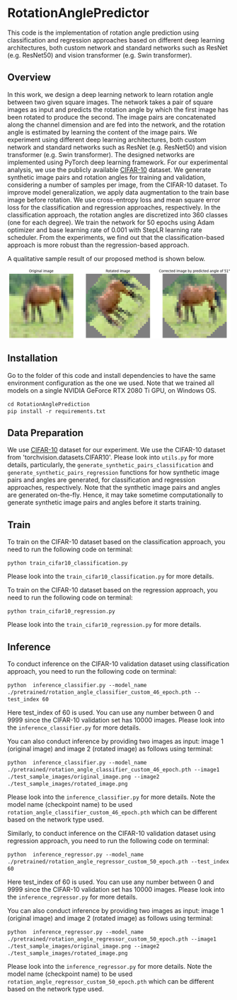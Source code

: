 # RotationAnglePredictor

This code is the implementation of rotation angle prediction using classification and regression approaches based on 
different deep learning architectures, both custom network and standard networks such as ResNet (e.g. ResNet50) and 
vision transformer (e.g. Swin transformer).


## Overview
In this work, we design a deep learning network to learn rotation angle between two given square images. The 
network takes a pair of square images as input and predicts the rotation angle by which the first image has been rotated 
to produce the second. The image pairs are concatenated along the channel dimension and are fed into the network, and the 
rotation angle is estimated by learning the content of the image pairs. We experiment using different deep learning 
architectures, both custom network and standard networks such as ResNet (e.g. ResNet50) and vision transformer 
(e.g. Swin transformer). The designed networks are implemented using PyTorch deep learning framework. For our 
experimental analysis, we use the publicly available [CIFAR-10](https://www.cs.toronto.edu/~kriz/cifar.html) dataset. 
We generate synthetic image pairs and rotation angles for training and validation, considering a number of samples per 
image, from the CIFAR-10 dataset. To improve model generalization, we apply data augmentation to the train base image 
before rotation. We use cross-entropy loss and mean square error loss for the classification and regression approaches, 
respectively. In the classification approach, the rotation angles are discretized into 360 classes (one for each degree). 
We train the network for 50 epochs using Adam optimizer and base learning rate of 0.001 with StepLR learning rate 
scheduler. From the experiments, we find out that the classification-based approach is more robust than the 
regression-based approach.


A qualitative sample result of our proposed method is shown below.

![](./assets/sample_result_51_degree.png)



## Installation

Go to the folder of this code and install dependencies to have the same environment configuration as the one we used. 
Note that we trained all models on a single NVIDIA GeForce RTX 2080 Ti GPU, on Windows OS.

```
cd RotationAnglePrediction
pip install -r requirements.txt
```

## Data Preparation
We use [CIFAR-10](https://www.cs.toronto.edu/~kriz/cifar.html) dataset for our experiment. We use the CIFAR-10 dataset 
from 'torchvision.datasets.CIFAR10'. Please look into `utils.py` for more details, particularly, the 
`generate_synthetic_pairs_classification` and `generate_synthetic_pairs_regression` functions for how synthetic image 
pairs and angles are generated, for classification and regression approaches, respectively. Note that the synthetic image pairs and 
angles are generated on-the-fly. Hence, it may take sometime computationally to generate synthetic image pairs and angles 
before it starts training.


## Train
To train on the CIFAR-10 dataset based on the classification approach, you need to run the following code on terminal:  

```
python train_cifar10_classification.py
```

Please look into the `train_cifar10_classification.py` for more details.

To train on the CIFAR-10 dataset based on the regression approach, you need to run the following code on terminal:  

```
python train_cifar10_regression.py
```

Please look into the `train_cifar10_regression.py` for more details.

## Inference
To conduct inference on the CIFAR-10 validation dataset using classification approach, you need 
to run the following code on terminal:

```
python  inference_classifier.py --model_name ./pretrained/rotation_angle_classifier_custom_46_epoch.pth --test_index 60
```

Here test_index of 60 is used. You can use any number between 0 and 9999 since the CIFAR-10 validation set has 10000 images. 
Please look into the `inference_classifier.py` for more details. 

You can also conduct inference by providing two images as input: image 1 (original image) and image 2 (rotated image) 
as follows using terminal:

```
python  inference_classifier.py --model_name ./pretrained/rotation_angle_classifier_custom_46_epoch.pth --image1 ./test_sample_images/original_image.png --image2 ./test_sample_images/rotated_image.png
```

Please look into the `inference_classifier.py` for more details. Note the model name (checkpoint name) to be used 
`rotation_angle_classifier_custom_46_epoch.pth` which can be different based on the network type used. 

Similarly, to conduct inference on the CIFAR-10 validation dataset using regression approach, you need 
to run the following code on terminal:

```
python  inference_regressor.py --model_name ./pretrained/rotation_angle_regressor_custom_50_epoch.pth --test_index 60
```

Here test_index of 60 is used. You can use any number between 0 and 9999 since the CIFAR-10 validation set has 10000 images. 
Please look into the `inference_regressor.py` for more details. 

You can also conduct inference by providing two images as input: image 1 (original image) and image 2 (rotated image) 
as follows using terminal:

```
python  inference_regressor.py --model_name ./pretrained/rotation_angle_regressor_custom_50_epoch.pth --image1 ./test_sample_images/original_image.png --image2 ./test_sample_images/rotated_image.png
```

Please look into the `inference_regressor.py` for more details. Note the model name (checkpoint name) to be used 
`rotation_angle_regressor_custom_50_epoch.pth` which can be different based on the network type used. 